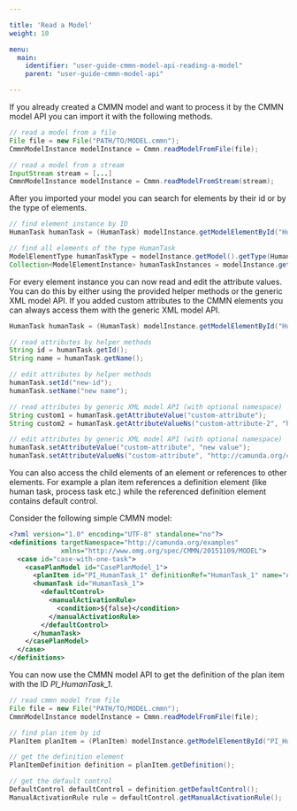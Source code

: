 ```yaml
---

title: 'Read a Model'
weight: 10

menu:
  main:
    identifier: "user-guide-cmmn-model-api-reading-a-model"
    parent: "user-guide-cmmn-model-api"

---
```



If you already created a CMMN model and want to process it by the CMMN model API you can import it with the
following methods.

```java
// read a model from a file
File file = new File("PATH/TO/MODEL.cmmn");
CmmnModelInstance modelInstance = Cmmn.readModelFromFile(file);

// read a model from a stream
InputStream stream = [...]
CmmnModelInstance modelInstance = Cmmn.readModelFromStream(stream);
```

After you imported your model you can search for elements by their id or by the type of elements.

```java
// find element instance by ID
HumanTask humanTask = (HumanTask) modelInstance.getModelElementById("HumanTask_1");

// find all elements of the type HumanTask
ModelElementType humanTaskType = modelInstance.getModel().getType(HumanTask.class);
Collection<ModelElementInstance> humanTaskInstances = modelInstance.getModelElementsByType(humanTaskType);
```

For every element instance you can now read and edit the attribute values. You can do this by either using the provided
helper methods or the generic XML model API. If you added custom attributes to the CMMN elements you can
always access them with the generic XML model API.

```java
HumanTask humanTask = (HumanTask) modelInstance.getModelElementById("HumanTask_1");

// read attributes by helper methods
String id = humanTask.getId();
String name = humanTask.getName();

// edit attributes by helper methods
humanTask.setId("new-id");
humanTask.setName("new name");

// read attributes by generic XML model API (with optional namespace)
String custom1 = humanTask.getAttributeValue("custom-attribute");
String custom2 = humanTask.getAttributeValueNs("custom-attribute-2", "http://camunda.org/custom");

// edit attributes by generic XML model API (with optional namespace)
humanTask.setAttributeValue("custom-attribute", "new value");
humanTask.setAttributeValueNs("custom-attribute", "http://camunda.org/custom", "new value");
```

You can also access the child elements of an element or references to other elements. For example a plan item
references a definition element (like human task, process task etc.) while the referenced definition element contains
default control.

Consider the following simple CMMN model:

```xml
<?xml version="1.0" encoding="UTF-8" standalone="no"?>
<definitions targetNamespace="http://camunda.org/examples"
             xmlns="http://www.omg.org/spec/CMMN/20151109/MODEL">
  <case id="case-with-one-task">
    <casePlanModel id="CasePlanModel_1">
      <planItem id="PI_HumanTask_1" definitionRef="HumanTask_1" name="A Task" />
      <humanTask id="HumanTask_1">
        <defaultControl>
          <manualActivationRule>
            <condition>${false}</condition>
          </manualActivationRule>
        </defaultControl>
      </humanTask>
    </casePlanModel>
  </case>
</definitions>
```

You can now use the CMMN model API to get the definition of the plan item with the ID *PI_HumanTask_1*.

```java
// read cmmn model from file
File file = new File("PATH/TO/MODEL.cmmn");
CmmnModelInstance modelInstance = Cmmn.readModelFromFile(file);

// find plan item by id
PlanItem planItem = (PlanItem) modelInstance.getModelElementById("PI_HumanTask_1");

// get the definition element
PlanItemDefinition definition = planItem.getDefinition();

// get the default control
DefaultControl defaultControl = definition.getDefaultControl();
ManualActivationRule rule = defaultControl.getManualActivationRule();
```

